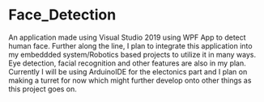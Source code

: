 # Face_Detection

An application made using Visual Studio 2019 using WPF App to detect human face. Further along the line, I plan to integrate this 
application into my embeddded system/Robotics based projects to utilize it in many ways. Eye detection, facial recognition and other features are also in my plan. Currently I will be using ArduinoIDE for the electonics part and I plan on making a turret for now which might further develop onto other things as this project goes on.
